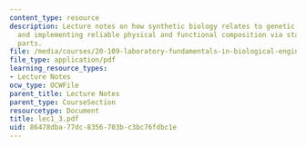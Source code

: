 ```yaml
---
content_type: resource
description: Lecture notes on how synthetic biology relates to genetic engineering,
  and implementing reliable physical and functional composition via standard biological
  parts.
file: /media/courses/20-109-laboratory-fundamentals-in-biological-engineering-fall-2007/86478dba77dc8356703bc3bc76fdbc1e_lec1_3.pdf
file_type: application/pdf
learning_resource_types:
- Lecture Notes
ocw_type: OCWFile
parent_title: Lecture Notes
parent_type: CourseSection
resourcetype: Document
title: lec1_3.pdf
uid: 86478dba-77dc-8356-703b-c3bc76fdbc1e
---
```

